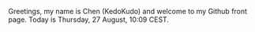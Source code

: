 Greetings, my name is Chen (KedoKudo) and welcome to my Github front page.  Today is Thursday, 27 August, 10:09 CEST.